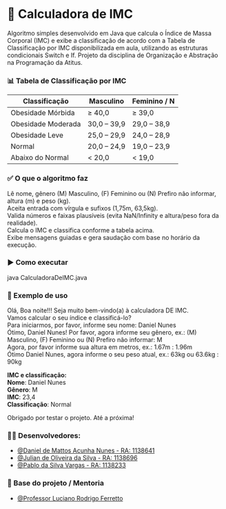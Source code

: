 
# 🔢 Calculadora de IMC

Algoritmo simples desenvolvido em Java que calcula o Índice de Massa Corporal (IMC) e exibe a classificação de acordo com a Tabela de Classificação por IMC disponibilizada em aula, utilizando as estruturas condicionais Switch e If. Projeto da disciplina de Organização e Abstração na Programação da Atitus.

### 📊 Tabela de Classificação por IMC
| Classificação        | Masculino  | Feminino / N |
|---------------------|------------|--------------|
| Obesidade Mórbida   | ≥ 40,0     | ≥ 39,0       |
| Obesidade Moderada  | 30,0 – 39,9| 29,0 – 38,9  |
| Obesidade Leve      | 25,0 – 29,9| 24,0 – 28,9  |
| Normal              | 20,0 – 24,9| 19,0 – 23,9  |
| Abaixo do Normal    | < 20,0     | < 19,0       |

### ✅ O que o algoritmo faz

Lê nome, gênero (M) Masculino, (F) Feminino ou (N) Prefiro não informar, altura (m) e peso (kg).<br>
Aceita entrada com vírgula e sufixos (1,75m, 63,5kg).<br>
Valida números e faixas plausíveis (evita NaN/Infinity e altura/peso fora da realidade).<br>
Calcula o IMC e classifica conforme a tabela acima.<br>
Exibe mensagens guiadas e gera saudação com base no horário da execução.

### ▶️ Como executar
java CalculadoraDeIMC.java


### 🧪 Exemplo de uso
Olá, Boa noite!!! Seja muito bem-vindo(a) à calculadora DE IMC.<br>
Vamos calcular o seu índice e classificá-lo?<br>
Para iniciarmos, por favor, informe seu nome: Daniel Nunes<br>
Ótimo, Daniel Nunes! Por favor, agora informe seu gênero, ex.: (M) Masculino, (F) Feminino ou (N) Prefiro não informar: M<br>
Agora, por favor informe sua altura em metros, ex.: 1.67m : 1.96m<br>
Ótimo Daniel Nunes, agora informe o seu peso atual, ex.: 63kg ou 63.6kg : 90kg<br>

**IMC e classificação:**<br>
**Nome**: Daniel Nunes<br>
**Gênero**: M<br>
**IMC**: 23,4<br>
**Classificação**: Normal<br>

Obrigado por testar o projeto. Até a próxima!

### 🧑‍💻 Desenvolvedores:

- [@Daniel de Mattos Acunha Nunes - RA: 1138641](https://www.github.com/nunesdaniel)
- [@Julian de Oliveira da Silva - RA: 1138696](https://www.github.com/oliveirajulian)
- [@Pablo da Silva Vargas - RA: 1138233](https://www.github.com/pvargas93)

### 🧠 Base do projeto / Mentoria
- [@Professor Luciano Rodrigo Ferretto](https://www.github.com/luciano-ferretto)